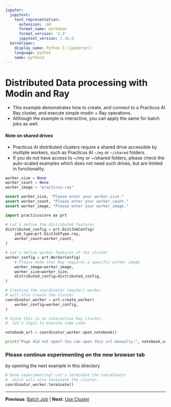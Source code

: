 ```yaml
---
jupyter:
  jupytext:
    text_representation:
      extension: .md
      format_name: markdown
      format_version: '1.3'
      jupytext_version: 1.16.6
  kernelspec:
    display_name: Python 3 (ipykernel)
    language: python
    name: python3
---
```


# Distributed Data processing with Modin and Ray

- This example demonstrates how to create, and connect to a Practicus AI Ray cluster, and execute simple modin + Ray operations.
- Although the example is interactive, you can apply the same for batch jobs as well.

#### Note on shared drives

- Practicus AI distributed clusters require a shared drive accessible by multiple workers, such as Practicus AI `~/my` or `~/shared` folders.
- If you do not have access to ~/my or ~/shared folders, please check the auto-scaled examples which does not need such drives, but are limited in functionality.

```python
worker_size = None
worker_count = None
worker_image = "practicus-ray"
```

```python
assert worker_size, "Please enter your worker_size."
assert worker_count, "Please enter your worker_count."
assert worker_image, "Please enter your worker_image."
```

```python
import practicuscore as prt

# Let's define the distributed features
distributed_config = prt.DistJobConfig(
    job_type=prt.DistJobType.ray,
    worker_count=worker_count,
)

# Let's define worker features of the cluster
worker_config = prt.WorkerConfig(
    # Please note that Ray requires a specific worker image
    worker_image=worker_image,
    worker_size=worker_size,
    distributed_config=distributed_config,
)

# Creating the coordinator (master) worker
# will also create the cluster.
coordinator_worker = prt.create_worker(
    worker_config=worker_config,
)
```

```python
# Since this is an interactive Ray cluster,
#  let's login to execute some code.

notebook_url = coordinator_worker.open_notebook()

print("Page did not open? You can open this url manually:", notebook_url)
```

### Please continue experimenting on the new browser tab

by opening the next example in this directory

```python
# Done experimenting? Let's terminate the coordinator
#  which will also terminate the cluster.
coordinator_worker.terminate()
```


---

**Previous**: [Batch Job](../batch-job/batch-job.md) | **Next**: [Use Cluster](use-cluster.md)
